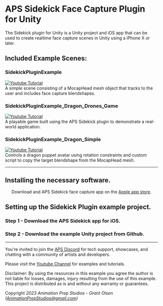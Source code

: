 # APS Sidekick Face Capture Plugin for Unity
The Sidekick plugin for Unity is a Unity project and iOS app that can be used to create realtime face capture scenes in Unity using a iPhone X or later.


## Included Example Scenes:
### SidekickPluginExample
[![Youtube Tutorial](https://img.youtube.com/vi/ObtHQCmSBew/0.jpg)](https://www.youtube.com/watch?v=ObtHQCmSBew)
<br>A simple scene consisting of a MocapHead mesh object that tracks to the user and includes face capture blendshapes. 
<br>

### SidekickPluginExample_Dragon_Drones_Game 
[![Youtube Tutorial](https://img.youtube.com/vi/_eKAQv_z6bQ/0.jpg)](https://www.youtube.com/watch?v=_eKAQv_z6bQ)
<br>A playable game built using the APS Sidekick plugin to demonstrate a real-world application.
<br>

### SidekickPluginExample_Dragon_Simple
[![Youtube Tutorial](https://img.youtube.com/vi/A5vrH3fNN0o/0.jpg)](https://www.youtube.com/watch?v=A5vrH3fNN0o)
<br>Controls a dragon puppet avatar using rotation constraints and custom script to copy the target blendshape from the MocapHead mesh.
<br>

----

## Installing the necessary software.

<p align="center">
  Download and APS Sidekick face capture app on the <a href="https://apps.apple.com/us/app/aps-sidekick/id1536328156">Apple app store</a>.
  <br>
</p>


## Setting up the Sidekick Plugin example project.
 
### Step 1 - Download the APS Sidekick app for iOS.
<p align="center">

</p>

### Step 2 - Download the example Unity project from Github.
<p align="center">

</p>

----

You're invited to join the [APS Discord](https://discord.com/invite/ErZcKaQ) for tech support, showcases, and chatting with a community of artists and developers.

Please visit the [Youtube Channel](https://www.youtube.com/channel/UCjHMxbBzessAD-Hf4EHbngg?sub_confirmation=1) for examples and tutorials.

Disclaimer: By using the resources in this example you agree the author is not liable for losses, damages, injury resulting from the use of this example. This project is distributed as is and without any warranty or guarantees.

Copyright *2023 Animation Prep Studios - Grant Olsen (AnimationPrepStudios@gmail.com)*
